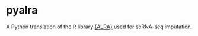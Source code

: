 # pyalra
A Python translation of the R library [{ALRA}](https://github.com/KlugerLab/ALRA) used for scRNA-seq imputation.
